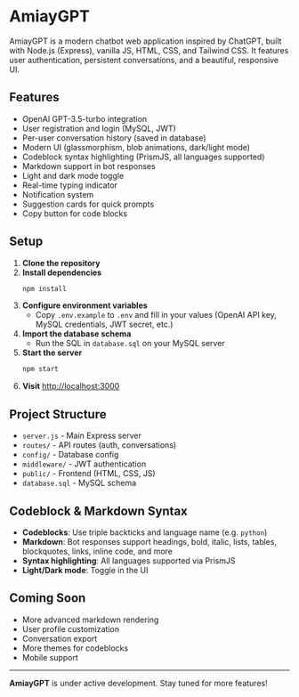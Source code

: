 # AmiayGPT

AmiayGPT is a modern chatbot web application inspired by ChatGPT, built with Node.js (Express), vanilla JS, HTML, CSS, and Tailwind CSS. It features user authentication, persistent conversations, and a beautiful, responsive UI.

## Features

- OpenAI GPT-3.5-turbo integration
- User registration and login (MySQL, JWT)
- Per-user conversation history (saved in database)
- Modern UI (glassmorphism, blob animations, dark/light mode)
- Codeblock syntax highlighting (PrismJS, all languages supported)
- Markdown support in bot responses
- Light and dark mode toggle
- Real-time typing indicator
- Notification system
- Suggestion cards for quick prompts
- Copy button for code blocks

## Setup

1. **Clone the repository**
2. **Install dependencies**
   ```bash
   npm install
   ```
3. **Configure environment variables**
   - Copy `.env.example` to `.env` and fill in your values (OpenAI API key, MySQL credentials, JWT secret, etc.)
4. **Import the database schema**
   - Run the SQL in `database.sql` on your MySQL server
5. **Start the server**
   ```bash
   npm start
   ```
6. **Visit** [http://localhost:3000](http://localhost:3000)

## Project Structure

- `server.js` - Main Express server
- `routes/` - API routes (auth, conversations)
- `config/` - Database config
- `middleware/` - JWT authentication
- `public/` - Frontend (HTML, CSS, JS)
- `database.sql` - MySQL schema

## Codeblock & Markdown Syntax

- **Codeblocks**: Use triple backticks and language name (e.g. ```python```)
- **Markdown**: Bot responses support headings, bold, italic, lists, tables, blockquotes, links, inline code, and more
- **Syntax highlighting**: All languages supported via PrismJS
- **Light/Dark mode**: Toggle in the UI

## Coming Soon

- More advanced markdown rendering
- User profile customization
- Conversation export
- More themes for codeblocks
- Mobile support

---

**AmiayGPT** is under active development. Stay tuned for more features! 
